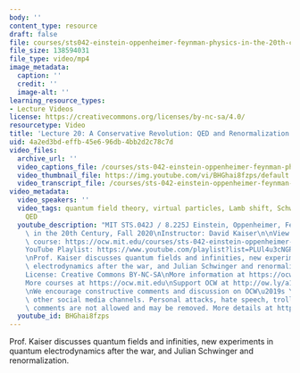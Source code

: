 ```yaml
---
body: ''
content_type: resource
draft: false
file: courses/sts042-einstein-oppenheimer-feynman-physics-in-the-20th-century/ocw_8225_sts042_lecture20_2020nov16_360p_16_9.mp4
file_size: 138594031
file_type: video/mp4
image_metadata:
  caption: ''
  credit: ''
  image-alt: ''
learning_resource_types:
- Lecture Videos
license: https://creativecommons.org/licenses/by-nc-sa/4.0/
resourcetype: Video
title: 'Lecture 20: A Conservative Revolution: QED and Renormalization'
uid: 4a2ed3bd-effb-45e6-96db-4bb2d2c78c7d
video_files:
  archive_url: ''
  video_captions_file: /courses/sts-042-einstein-oppenheimer-feynman-physics-in-the-20th-century-fall-2020/1xYUYDii-yRq4BdgnczopGd7fXfqYzrdQ_transcript.webvtt
  video_thumbnail_file: https://img.youtube.com/vi/BHGhai8fzps/default.jpg
  video_transcript_file: /courses/sts-042-einstein-oppenheimer-feynman-physics-in-the-20th-century-fall-2020/1xYUYDii-yRq4BdgnczopGd7fXfqYzrdQ_transcript.pdf
video_metadata:
  video_speakers: ''
  video_tags: quantum field theory, virtual particles, Lamb shift, Schwinger, renormalization,
    QED
  youtube_description: "MIT STS.042J / 8.225J Einstein, Oppenheimer, Feynman: Physics\
    \ in the 20th Century, Fall 2020\nInstructor: David Kaiser\n\nView the complete\
    \ course: https://ocw.mit.edu/courses/sts-042-einstein-oppenheimer-feynman-physics-in-the-20th-century-fall-2020\n\
    YouTube Playlist: https://www.youtube.com/playlist?list=PLUl4u3cNGP63bAfjGas3TuA4ZCPUtN6Xf\n\
    \nProf. Kaiser discusses quantum fields and infinities, new experiments in quantum\
    \ electrodynamics after the war, and Julian Schwinger and renormalization.\n\n\
    License: Creative Commons BY-NC-SA\nMore information at https://ocw.mit.edu/terms\n\
    More courses at https://ocw.mit.edu\nSupport OCW at http://ow.ly/a1If50zVRlQ\n\
    \nWe encourage constructive comments and discussion on OCW\u2019s YouTube and\
    \ other social media channels. Personal attacks, hate speech, trolling, and inappropriate\
    \ comments are not allowed and may be removed. More details at https://ocw.mit.edu/comments."
  youtube_id: BHGhai8fzps
---
```

Prof. Kaiser discusses quantum fields and infinities, new experiments in quantum electrodynamics after the war, and Julian Schwinger and renormalization.